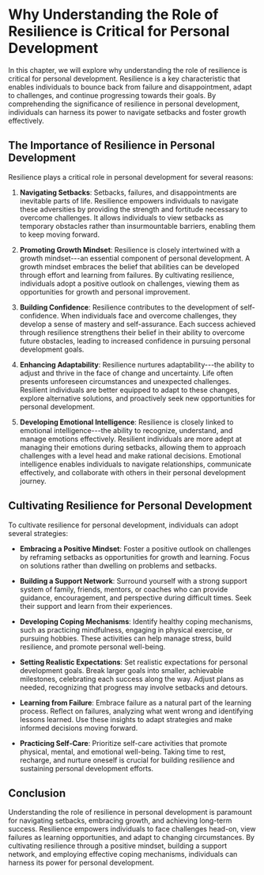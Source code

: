 Why Understanding the Role of Resilience is Critical for Personal Development
========================================================================================


In this chapter, we will explore why understanding the role of resilience is critical for personal development. Resilience is a key characteristic that enables individuals to bounce back from failure and disappointment, adapt to challenges, and continue progressing towards their goals. By comprehending the significance of resilience in personal development, individuals can harness its power to navigate setbacks and foster growth effectively.

The Importance of Resilience in Personal Development
----------------------------------------------------

Resilience plays a critical role in personal development for several reasons:

1. **Navigating Setbacks**: Setbacks, failures, and disappointments are inevitable parts of life. Resilience empowers individuals to navigate these adversities by providing the strength and fortitude necessary to overcome challenges. It allows individuals to view setbacks as temporary obstacles rather than insurmountable barriers, enabling them to keep moving forward.

2. **Promoting Growth Mindset**: Resilience is closely intertwined with a growth mindset---an essential component of personal development. A growth mindset embraces the belief that abilities can be developed through effort and learning from failures. By cultivating resilience, individuals adopt a positive outlook on challenges, viewing them as opportunities for growth and personal improvement.

3. **Building Confidence**: Resilience contributes to the development of self-confidence. When individuals face and overcome challenges, they develop a sense of mastery and self-assurance. Each success achieved through resilience strengthens their belief in their ability to overcome future obstacles, leading to increased confidence in pursuing personal development goals.

4. **Enhancing Adaptability**: Resilience nurtures adaptability---the ability to adjust and thrive in the face of change and uncertainty. Life often presents unforeseen circumstances and unexpected challenges. Resilient individuals are better equipped to adapt to these changes, explore alternative solutions, and proactively seek new opportunities for personal development.

5. **Developing Emotional Intelligence**: Resilience is closely linked to emotional intelligence---the ability to recognize, understand, and manage emotions effectively. Resilient individuals are more adept at managing their emotions during setbacks, allowing them to approach challenges with a level head and make rational decisions. Emotional intelligence enables individuals to navigate relationships, communicate effectively, and collaborate with others in their personal development journey.

Cultivating Resilience for Personal Development
-----------------------------------------------

To cultivate resilience for personal development, individuals can adopt several strategies:

* **Embracing a Positive Mindset**: Foster a positive outlook on challenges by reframing setbacks as opportunities for growth and learning. Focus on solutions rather than dwelling on problems and setbacks.

* **Building a Support Network**: Surround yourself with a strong support system of family, friends, mentors, or coaches who can provide guidance, encouragement, and perspective during difficult times. Seek their support and learn from their experiences.

* **Developing Coping Mechanisms**: Identify healthy coping mechanisms, such as practicing mindfulness, engaging in physical exercise, or pursuing hobbies. These activities can help manage stress, build resilience, and promote personal well-being.

* **Setting Realistic Expectations**: Set realistic expectations for personal development goals. Break larger goals into smaller, achievable milestones, celebrating each success along the way. Adjust plans as needed, recognizing that progress may involve setbacks and detours.

* **Learning from Failure**: Embrace failure as a natural part of the learning process. Reflect on failures, analyzing what went wrong and identifying lessons learned. Use these insights to adapt strategies and make informed decisions moving forward.

* **Practicing Self-Care**: Prioritize self-care activities that promote physical, mental, and emotional well-being. Taking time to rest, recharge, and nurture oneself is crucial for building resilience and sustaining personal development efforts.

Conclusion
----------

Understanding the role of resilience in personal development is paramount for navigating setbacks, embracing growth, and achieving long-term success. Resilience empowers individuals to face challenges head-on, view failures as learning opportunities, and adapt to changing circumstances. By cultivating resilience through a positive mindset, building a support network, and employing effective coping mechanisms, individuals can harness its power for personal development.
